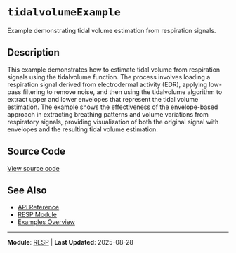 # `tidalvolumeExample`

Example demonstrating tidal volume estimation from respiration signals.

## Description

This example demonstrates how to estimate tidal volume from respiration signals using the tidalvolume function. The process involves loading a respiration signal derived from electrodermal activity (EDR), applying low-pass filtering to remove noise, and then using the tidalvolume algorithm to extract upper and lower envelopes that represent the tidal volume estimation. The example shows the effectiveness of the envelope-based approach in extracting breathing patterns and volume variations from respiratory signals, providing visualization of both the original signal with envelopes and the resulting tidal volume estimation.

## Source Code

[View source code](https://github.com/BSICoS/biosigmat/tree/main/examples/resp/tidalvolumeExample.m)

## See Also

- [API Reference](../index.md)
- [RESP Module](../api/resp/index.md)
- [Examples Overview](index.md)

---

**Module**: [RESP](../api/resp/index.md) | **Last Updated**: 2025-08-28
